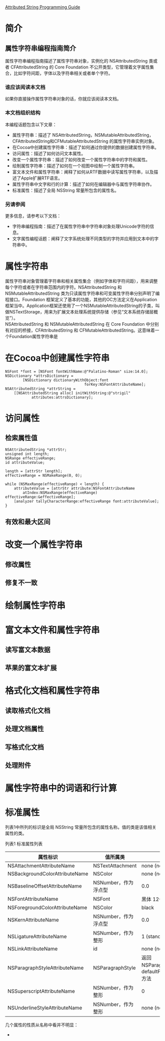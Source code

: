 [Attributed String Programming Guide](https://developer.apple.com/library/archive/documentation/Cocoa/Conceptual/AttributedStrings/AttributedStrings.html#//apple_ref/doc/uid/10000036i)

# 简介

## 属性字符串编程指南简介

属性字符串编程指南描述了属性字符串对象，实例化的 NSAttributedString 类或者 CFAttributedString 的 Core Foundation 不公开类型，它管理着文字属性集合，比如字符间距，字体以及字符串相关或者单个字符。

### 谁应该阅读本文档

如果你直接操作属性字符串对象的话，你就应该阅读本文档。

### 本文档组织结构

本编程话题包含以下文章：  

* 属性字符串：描述了 NSAttributedString，NSMutableAttributedString，CFAttributedString和CFMutableAttributedString 的属性字符串实例对象。
* 在Cocoa中创建属性字符串：描述了如何通过你提供的数据创建属性字符串。
* 访问属性：描述了如何访问文本属性。
* 改变一个属性字符串：描述了如何改变一个属性字符串中的字符和属性。
* 绘制属性字符串：描述了如何在一个视图中绘制一个属性字符串。
* 富文本文件和属性字符串：阐释了如何从RTF数据中读写属性字符串，以及描述了Apple扩展RTF语言。
* 属性字符串中文字和行的计算：描述了如何在编辑器中与属性字符串协作。
* 标准属性：描述了全局 NSString 常量所包含的属性名。

### 另请参阅

更多信息，请参考以下文档：  

* 字符串编程指南：描述了在属性字符串中字符串对象处理Unicode字符的信息。
* 文字属性编程话题：阐释了文字系统处理不同类型的字符并应用到文本中的字符串中。

# 属性字符串

属性字符串对象管理着字符串和相关属性集合（例如字体和字符间距），用来调整每个字符或者在字符串范围内的字符。NSAttributedString 和 NSMutableAttributedString 类为只读属性字符串和可变属性字符串分别声明了编程接口。Foundation 框架定义了基本的功能，其他的OC方法定义在Application框架当中。Application框架还使用了一个NSMutableAttributedString的子类，叫做NSTextStorage，用来为扩展文本处理系统提供存储（参见“文本系统存储层概览”）。  
NSAttributedString 和 NSMutableAttributedString 在 Core Foundation 中分别有对应的桥接，CFAttributedString 和 CFMutableAttributedString。这意味着一个Foundation属性字符串是

# 在Cocoa中创建属性字符串

	NSFont *font = [NSFont fontWithName:@"Palatino-Roman" size:14.0];
	NSDictionary *attrsDictionary =
	        [NSDictionary dictionaryWithObject:font
	                                    forKey:NSFontAttributeName];
	NSAttributedString *attrString =
	    [[NSAttributedString alloc] initWithString:@"strigil"
	            attributes:attrsDictionary];

# 访问属性

## 检索属性值

	NSAttributedString *attrStr;
	unsigned int length;
	NSRange effectiveRange;
	id attributeValue;
	 
	length = [attrStr length];
	effectiveRange = NSMakeRange(0, 0);
	 
	while (NSMaxRange(effectiveRange) < length) {
	    attributeValue = [attrStr attribute:NSFontAttributeName
	        atIndex:NSMaxRange(effectiveRange) effectiveRange:&effectiveRange];
	    [analyzer tallyCharacterRange:effectiveRange font:attributeValue];
	}

## 有效和最大区间

# 改变一个属性字符串

## 修改属性

## 修复不一致



# 绘制属性字符串

# 富文本文件和属性字符串

## 读写富文本数据

## 苹果的富文本扩展

# 格式化文档和属性字符串

## 读取格式化文档

## 处理文档属性

## 写格式化文档

## 处理附件

# 属性字符串中的词语和行计算

# 标准属性

列表1中所列的标识是全局 NSString 常量所包含的属性名称。值的类是该值相关属性的类。

列表1 标准属性列表

属性标识  | 值所属类  | 默认值
------------- | -------------------------- | -------------
NSAttachmentAttributeName  | NSTextAttachment  | none (no attachment)
NSBackgroundColorAttributeName  | NSColor  | none (no attachment)
NSBaselineOffsetAttributeName  | NSNumber，作为浮点型  | 0.0
NSFontAttributeName  | NSFont  | 黑体 12号
NSForegroundColorAttributeName  | NSColor  | black
NSKernAttributeName  | NSNumber，作为浮点型   | 0.0
NSLigatureAttributeName  | NSNumber，作为整形  | 1 (standard ligatures)
NSLinkAttributeName  | id  | none (no link)
NSParagraphStyleAttributeName  | NSParagraphStyle  | 返回 NSParagraphStyle 的 defaultParagraphStyle 方法
NSSuperscriptAttributeName  | NSNumber，作为整形  | 0
NSUnderlineStyleAttributeName  | NSNumber，作为整形  | none (no underline)

几个属性的性质从名称中看并不明显：  

* 